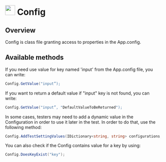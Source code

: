 # <img src="resources/maqslogo.ico" height="32" width="32"> Config

## Overview
Config is class file granting access to properties in the App.config. 

## Available methods
If you need use value for key named 'input' from the App.config file, you can write:

```csharp
Config.GetValue("input”);  
```

If you want to return a default value if "input" key is not found, you can write:

```csharp
Config.GetValue("input”, "DefaultValueToBeReturned");  
```

In some cases, testers may need to add a dynamic value in the Configuration in order to use it later in the test. In order to do that, use the following method:
```csharp
Config.AddTestSettingValues(IDictionary<string, string> configurations, bool overrideExisting = false);
``` 

You can also check if the Config contains value for a key by using: 
```csharp
Config.DoesKeyExist("key");
``` 



